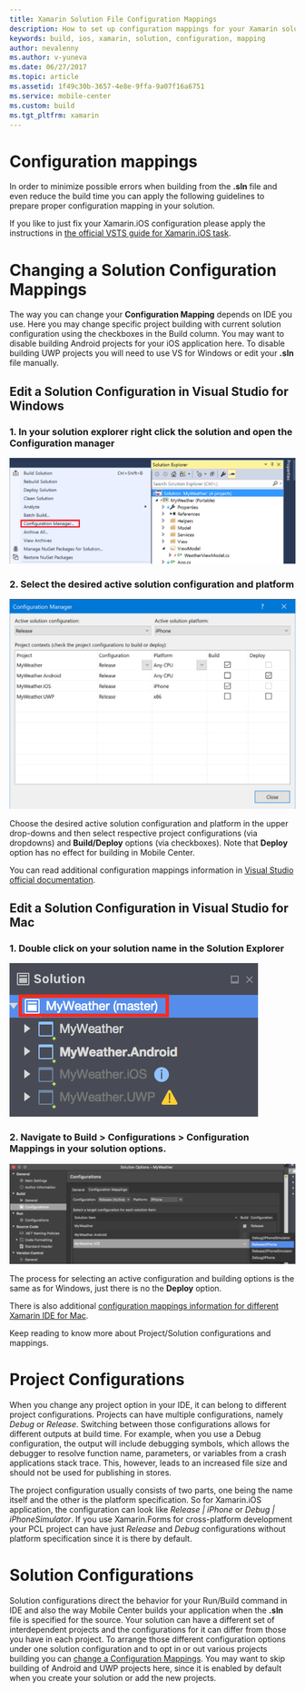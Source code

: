 ```yaml
---
title: Xamarin Solution File Configuration Mappings
description: How to set up configuration mappings for your Xamarin solution
keywords: build, ios, xamarin, solution, configuration, mapping
author: nevalenny
ms.author: v-yuneva
ms.date: 06/27/2017
ms.topic: article
ms.assetid: 1f49c30b-3657-4e8e-9ffa-9a07f16a6751
ms.service: mobile-center
ms.custom: build
ms.tgt_pltfrm: xamarin
---
```


# Configuration mappings
In order to minimize possible errors when building from the **.sln** file and even reduce the build time you can apply the following guidelines to prepare proper configuration mapping in your solution.

If you like to just fix your Xamarin.iOS configuration please apply the instructions in [the official VSTS guide for Xamarin.iOS task](https://www.visualstudio.com/ru-ru/docs/build/apps/mobile/xamarin#configure-the-solution-for-ios-release).

# Changing a Solution Configuration Mappings
The way you can change your **Configuration Mapping** depends on IDE you use. Here you may change specific project building with current solution configuration using the checkboxes in the Build column. You may want to disable building Android projects for your iOS application here. To disable building UWP projects you will need to use VS for Windows or edit your **.sln** file manually.

## Edit a Solution Configuration in Visual Studio for **Windows**
### 1. In your solution explorer right click the solution and open the **Configuration manager**
![Visual Studio for Windows Solution Explorer](images/vswindows-solution-explorer.png)

### 2. Select the desired active solution configuration and platform
![Visual Studio for Windows Configuration Manager General View](images/vswindows-configuration-manager.png)

Choose the desired active solution configuration and platform in the upper drop-downs and then select respective project configurations (via dropdowns) and **Build/Deploy** options (via checkboxes). Note that **Deploy** option has no effect for building in Mobile Center. 

You can read additional configuration mappings information in [Visual Studio official documentation](https://docs.microsoft.com/en-us/visualstudio/extensibility/internals/configuration-options-overview).

## Edit a Solution Configuration in Visual Studio for **Mac**
### 1. Double click on your solution name in the **Solution Explorer**
![Visual Studio for Mac Solution Explorer](images/vsmac-solution-explorer.png)

### 2. Navigate to **Build > Configurations > Configuration Mappings** in your solution options.

![Visual Studio for Mac Solution Configurations Mappings](images/vsmac-solution-configurations-mappings.png)

The process for selecting an active configuration and building options is the same as for Windows, just there is no the **Deploy** option.

There is also additional [configuration mappings information for different Xamarin IDE for Mac](https://developer.xamarin.com/guides/cross-platform/xamarin-studio/projects-and-solutions/#Solution_Configurations).

Keep reading to know more about Project/Solution configurations and mappings.

# Project Configurations
When you change any project option in your IDE, it can belong to different project configurations. Projects can have multiple configurations, namely *Debug* or *Release*. Switching between those configurations allows for different outputs at build time. For example, when you use a Debug configuration, the output will include debugging symbols, which allows the debugger to resolve function name, parameters, or variables from a crash applications stack trace. This, however, leads to an increased file size and should not be used for publishing in stores.

The project configuration usually consists of two parts, one being the name itself and the other is the platform specification. So for Xamarin.iOS application, the configuration can look like *Release | iPhone* or *Debug | iPhoneSimulator*. If you use Xamarin.Forms for cross-platform development your PCL project can have just *Release* and *Debug* configurations without platform specification since it is there by default.

# Solution Configurations
Solution configurations direct the behavior for your Run/Build command in IDE and also the way Mobile Center builds your application when the **.sln** file is specified for the source. Your solution can have a different set of interdependent projects and the configurations for it can differ from those you have in each project. To arrange those different configuration options under one solution configuration and to opt in or out various projects building you can [change a Configuration Mappings](#changing-a-solution-configuration-mappings). You may want to skip building of Android and UWP projects here, since it is enabled by default when you create your solution or add the new projects.